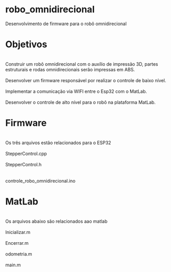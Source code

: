 # robo_omnidirecional
Desenvolvimento de firmware para o robô omnidirecional

# Objetivos
<br>Construir um robô omnidirecional com o auxílio de impressão 3D, partes estruturais e rodas omnidirecionais serão impressas em ABS.<br/>
<br>Desenvolver um firmware responsável por realizar o controle de baixo nível.<br/>
<br>Implementar a comunicação via WIFI entre o Esp32 com o MatLab.<br/>
<br>Desenvolver o controle de alto nível para o robô na plataforma MatLab.<br/>

# Firmware
<br>Os três arquivos estão relacionados para o ESP32<br/>
<br>StepperControl.cpp	<br/>
<br>StepperControl.h<br/>	
<br>controle_robo_omnidirecional.ino<br/>

# MatLab
<br>Os arquivos abaixo são relacionados aao matlab<br/>
<br>Inicializar.m<br/>
<br>Encerrar.m<br/>
<br>odometria.m<br/>
<br>main.m<br/>
